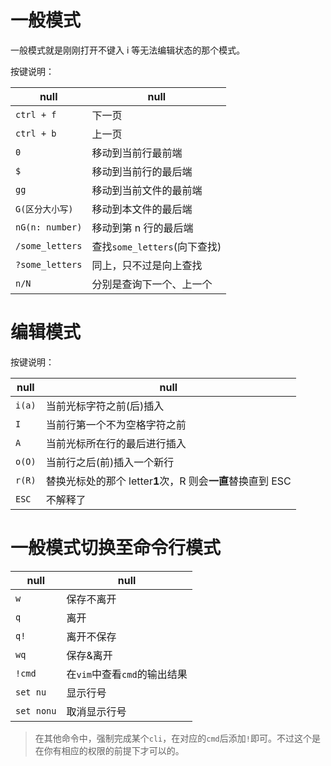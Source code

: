 # 一般模式

一般模式就是刚刚打开不键入 i 等无法编辑状态的那个模式。

按键说明：

| null            | null                         |
| --------------- | ---------------------------- |
| `ctrl + f`      | 下一页                       |
| `ctrl + b`      | 上一页                       |
| `0`             | 移动到当前行最前端           |
| `$`             | 移动到当前行的最后端         |
| `gg`            | 移动到当前文件的最前端       |
| `G(区分大小写)` | 移动到本文件的最后端         |
| `nG(n: number)` | 移动到第 n 行的最后端        |
| `/some_letters` | 查找`some_letters`(向下查找) |
| `?some_letters` | 同上，只不过是向上查找       |
| `n/N`           | 分别是查询下一个、上一个     |

# 编辑模式

按键说明：

| null   | null                                                       |
| ------ | ---------------------------------------------------------- |
| `i(a)` | 当前光标字符之前(后)插入                                   |
| `I`    | 当前行第一个不为空格字符之前                               |
| `A`    | 当前光标所在行的最后进行插入                               |
| `o(O)` | 当前行之后(前)插入一个新行                                 |
| `r(R)` | 替换光标处的那个 letter**1**次，R 则会**一直**替换直到 ESC |
| `ESC`  | 不解释了                                                   |

# 一般模式切换至命令行模式

| null       | null                         |
| ---------- | ---------------------------- |
| `w`        | 保存不离开                   |
| `q`        | 离开                         |
| `q!`       | 离开不保存                   |
| `wq`       | 保存&离开                    |
| `!cmd`     | 在`vim`中查看`cmd`的输出结果 |
| `set nu`   | 显示行号                     |
| `set nonu` | 取消显示行号                 |

> 在其他命令中，强制完成某个`cli`，在对应的`cmd`后添加`!`即可。不过这个是在你有相应的权限的前提下才可以的。
